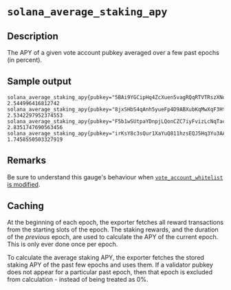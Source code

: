 # `solana_average_staking_apy`

## Description

The APY of a given vote account pubkey averaged over a few past epochs (in percent).

## Sample output

```
solana_average_staking_apy{pubkey="5BAi9YGCipHq4ZcXuen5vagRQqRTVTRszXNqBZC6uBPZ"} 2.544996416812742
solana_average_staking_apy{pubkey="8jxSHbS4qAnh5yueFp4D9ABXubKqMwXqF3HtdzQGuphp"} 2.5342297952374553
solana_average_staking_apy{pubkey="F5b1wSUtpaYDnpjLQonCZC7iyFvizLcNqTactZbwSEXK"} 2.8351747690563456
solana_average_staking_apy{pubkey="irKsY8c3sQur1XaYuQ811hzsEQJ5Hq3Yu3AAoXYnp8W"} 1.7458550503327919
```

## Remarks

Be sure to understand this gauge's behaviour
when [`vote_account_whitelist` is modified](../basics/configuration.md#important-note-on-vote_account_whitelist-and-staking_account_whitelist).

## Caching

At the beginning of each epoch, the exporter fetches all reward transactions from the starting slots of the epoch. The
staking rewards, and the duration of the *previous* epoch, are used to calculate the APY of the current epoch. This is
only ever done once per epoch.

To calculate the average staking APY, the exporter fetches the stored staking APY of the past few epochs and uses them.
If a validator pubkey does not appear for a particular past epoch, then that epoch is excluded from calculation -
instead of being treated as 0%.
